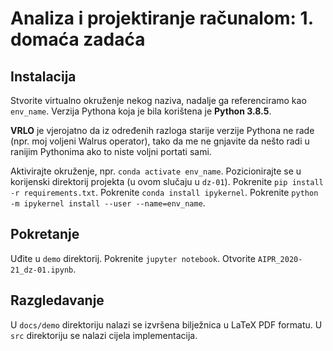 # Analiza i projektiranje računalom: 1. domaća zadaća

## Instalacija

Stvorite virtualno okruženje nekog naziva, nadalje ga referenciramo kao `env_name`. Verzija Pythona koja je bila korištena je **Python 3.8.5**.

**VRLO** je vjerojatno da iz određenih razloga starije verzije Pythona ne rade (npr. moj voljeni Walrus operator), tako da me ne gnjavite da nešto radi u ranijim Pythonima ako to niste voljni portati sami.

Aktivirajte okruženje, npr. `conda activate env_name`. Pozicionirajte se u korijenski direktorij projekta (u ovom slučaju u `dz-01`). Pokrenite `pip install -r requirements.txt`. Pokrenite `conda install ipykernel`. Pokrenite `python -m ipykernel install --user --name=env_name`.

## Pokretanje

Uđite u `demo` direktorij. Pokrenite `jupyter notebook`. Otvorite `AIPR_2020-21_dz-01.ipynb`.

## Razgledavanje

U `docs/demo` direktoriju nalazi se izvršena bilježnica u LaTeX PDF formatu. U `src` direktoriju se nalazi cijela implementacija.

